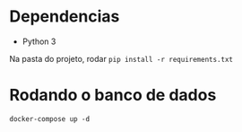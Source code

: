 # Dependencias

- Python 3

Na pasta do projeto, rodar `pip install -r requirements.txt`

# Rodando o banco de dados

`docker-compose up -d`